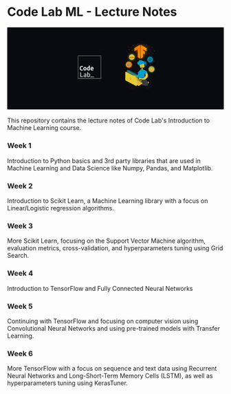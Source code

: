 # Code Lab ML - Lecture Notes

![Code Lab ML Banner](assets/banner.jpg)

This repository contains the lecture notes of Code Lab's Introduction to Machine Learning course.

### Week 1

Introduction to Python basics and 3rd party libraries that are used in Machine Learning and Data Science like Numpy, Pandas, and Matplotlib.

### Week 2

Introduction to Scikit Learn, a Machine Learning library with a focus on Linear/Logistic regression algorithms.

### Week 3

More Scikit Learn, focusing on the Support Vector Machine algorithm, evaluation metrics, cross-validation, and hyperparameters tuning using Grid Search.

### Week 4

Introduction to TensorFlow and Fully Connected Neural Networks

### Week 5

Continuing with TensorFlow and focusing on computer vision using Convolutional Neural Networks and using pre-trained models with Transfer Learning.

### Week 6

More TensorFlow with a focus on sequence and text data using Recurrent Neural Networks and Long-Short-Term Memory Cells (LSTM), as well as hyperparameters tuning using KerasTuner.
